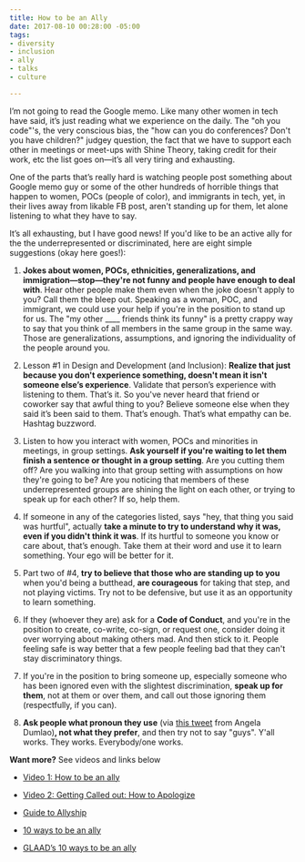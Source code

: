 ```yaml
---
title: How to be an Ally
date: 2017-08-10 00:28:00 -05:00
tags:
- diversity
- inclusion
- ally
- talks
- culture

---
```


I’m not going to read the Google memo. Like many other women in tech have said, it’s just reading what we experience on the daily. The "oh you code"'s, the very conscious bias, the "how can you do conferences? Don't you have children?" judgey question, the fact that we have to support each other in meetings or meet-ups with Shine Theory, taking credit for their work, etc the list goes on—it’s all very tiring and exhausting. 

One of the parts that’s really hard is watching people post something about Google memo guy or some of the other hundreds of horrible things that happen to women, POCs (people of color), and immigrants in tech, yet, in their lives away from likable FB post, aren't standing up for them, let alone listening to what they have to say. 

It’s all exhausting, but I have good news! If you'd like to be an active ally for the the underrepresented or discriminated, here are eight simple suggestions (okay here goes!):

1) **Jokes about women, POCs, ethnicities, generalizations, and immigration—stop—they're not funny and people have enough to deal with**. Hear other people make them even when the joke doesn't apply to you? Call them the bleep out. Speaking as a woman, POC, and immigrant, we could use your help if you're in the position to stand up for us. The "my other ____ friends think its funny" is a pretty crappy way to say that you think of all members in the same group in the same way. Those are generalizations, assumptions, and ignoring the individuality of the people around you.

2) Lesson #1 in Design and Development (and Inclusion): **Realize that just because you don't experience something, doesn't mean it isn't someone else’s experience**. Validate that person’s experience with listening to them. That’s it. So you've never heard that friend or coworker say that awful thing to you? Believe someone else when they said it’s been said to them. That’s enough. That’s what empathy can be. Hashtag buzzword.

3) Listen to how you interact with women, POCs and minorities in meetings, in group settings. **Ask yourself if you're waiting to let them finish a sentence or thought in a group setting**. Are you cutting them off? Are you walking into that group setting with assumptions on how they're going to be? Are you noticing that members of these underrepresented groups are shining the light on each other, or trying to speak up for each other? If so, help them.

4) If someone in any of the categories listed, says "hey, that thing you said was hurtful", actually **take a minute to try to understand why it was, even if you didn't think it was**. If its hurtful to someone you know or care about, that’s enough. Take them at their word and use it to learn something. Your ego will be better for it.

5) Part two of #4, **try to believe that those who are standing up to you** when you'd being a butthead, **are courageous** for taking that step, and not playing victims. Try not to be defensive, but use it as an opportunity to learn something. 

 6) If they (whoever they are) ask for a **Code of Conduct**, and you're in the position to create, co-write, co-sign, or request one, consider doing it over worrying about making others mad. And then stick to it. People feeling safe is way better that a few people feeling bad that they can't stay discriminatory things. 

7) If you're in the position to bring someone up, especially someone who has been ignored even with the slightest discrimination, **speak up for them**, not at them or over them, and call out those ignoring them (respectfully, if you can).

8) **Ask people what pronoun they use** (via [this tweet](https://twitter.com/angelacdumlao/status/886698018279444480) from Angela Dumlao)**, not what they prefer**, and then try not to say "guys". Y'all works. They works. Everybody/one works.

**Want more?** See videos and links below 

- [Video 1: How to be an ally](https://samkapila.com/2014/12/09/five-tips-on-how-to-be-an-ally-video.html)

- [Video 2: Getting Called out: How to Apologize](https://www.youtube.com/watch?v=C8xJXKYL8pU)

- [Guide to Allyship](https://www.guidetoallyship.com/)

- [10 ways to be an ally](https://everydayfeminism.com/2013/11/things-allies-need-to-know/)

- [GLAAD’s 10 ways to be an ally](https://www.glaad.org/resources/ally/2)